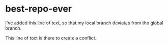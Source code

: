 # best-repo-ever
I've added this line of text, so that my local branch deviates from the global branch.


This line of text is there to create a conflict.

